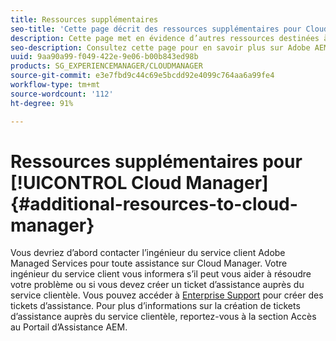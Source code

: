 ```yaml
---
title: Ressources supplémentaires
seo-title: 'Cette page décrit des ressources supplémentaires pour Cloud Manager. '
description: Cette page met en évidence d’autres ressources destinées à l’apprentissage d’Adobe AEM Cloud Manager.
seo-description: Consultez cette page pour en savoir plus sur Adobe AEM Cloud Manager.
uuid: 9aa90a99-f049-422e-9e06-b00b843ed98b
products: SG_EXPERIENCEMANAGER/CLOUDMANAGER
source-git-commit: e3e7fbd9c44c69e5bcdd92e4099c764aa6a99fe4
workflow-type: tm+mt
source-wordcount: '112'
ht-degree: 91%

---
```



# Ressources supplémentaires pour [!UICONTROL Cloud Manager]{#additional-resources-to-cloud-manager}

Vous devriez d’abord contacter l’ingénieur du service client Adobe Managed Services pour toute assistance sur Cloud Manager.
Votre ingénieur du service client vous informera s’il peut vous aider à résoudre votre problème ou si vous devez créer un ticket d’assistance auprès du service clientèle.
Vous pouvez accéder à [Enterprise Support](https://helpx.adobe.com/fr/contact/enterprise-support.ec.html) pour créer des tickets d’assistance. Pour plus d’informations sur la création de tickets d’assistance auprès du service clientèle, reportez-vous à la section Accès au Portail d’Assistance AEM.

